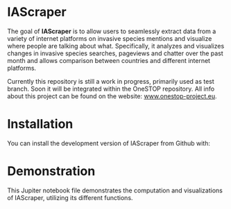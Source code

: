 # IAScraper
The goal of **IAScraper** is to allow users to seamlessly extract data from a variety of internet platforms on invasive species mentions and visualize where people are talking about what. Specifically, it analyzes and visualizes changes in invasive species searches, pageviews and chatter over the past month and allows comparison between countries and different internet platforms. 

Currently this repository is still a work in progress, primarily used as test branch. Soon it will be integrated within the OneSTOP repository. All info about this project can be found on the website: www.onestop-project.eu. 

# Installation
You can install the development version of IAScraper from Github with:

# Demonstration
This Jupiter notebook file demonstrates the computation and visualizations of IAScraper, utilizing its different functions. 
